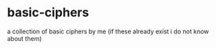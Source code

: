 # basic-ciphers
a collection of basic ciphers by me (if these already exist i do not know about them)

